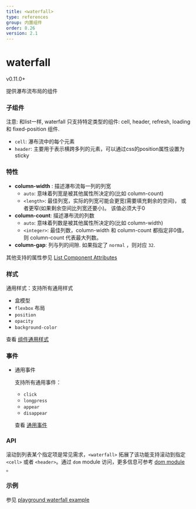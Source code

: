 ```yaml
---
title: <waterfall>
type: references
group: 内置组件
order: 8.26
version: 2.1
---
```


# waterfall

<span class="weex-version">v0.11.0+</span>

提供瀑布流布局的组件

### 子组件

注意:  和list一样, waterfall 只支持特定类型的组件: cell, header, refresh, loading 和 fixed-position 组件.

- `cell`: 瀑布流中的每个元素
- `header`: 主要用于表示横跨多列的元素，可以通过css的position属性设置为sticky

### 特性

- **column-width** : 描述瀑布流每一列的列宽
  - `auto`: 意味着列宽是被其他属性所决定的(比如 column-count)
  - `<length>`: 最佳列宽，实际的列宽可能会更宽(需要填充剩余的空间)， 或者更窄(如果剩余空间比列宽还要小)。 该值必须大于0
- **column-count**: 描述瀑布流的列数
  - `auto`: 意味着列数是被其他属性所决定的(比如 column-width)
  - `<integer>`: 最佳列数，column-width 和  column-count 都指定非0值， 则 column-count 代表最大列数。
- **column-gap**: 列与列的间隙. 如果指定了 `normal` ，则对应 `32`.

其他支持的属性参见 [List Component Attributes](./list.html)

### 样式

通用样式：支持所有通用样式

- 盒模型
- `flexbox` 布局
- `position`
- `opacity`
- `background-color`

查看 [组件通用样式](/cn/wiki/common-styles.html)

### 事件

- 通用事件

  支持所有通用事件：

  - `click`
  - `longpress`
  - `appear`
  - `disappear`

  查看 [通用事件](/cn/wiki/common-events.html)

### API

滚动到列表某个指定项是常见需求，`<waterfall>` 拓展了该功能支持滚动到指定 `<cell>` 或者 `<header>`。通过 `dom` module 访问，更多信息可参考 [dom module](../modules/dom.html) 。

### 示例

参见 [playground waterfall example](http://dotwe.org/vue/a914f99b510ed7712a3d43ebf8f03b51)
